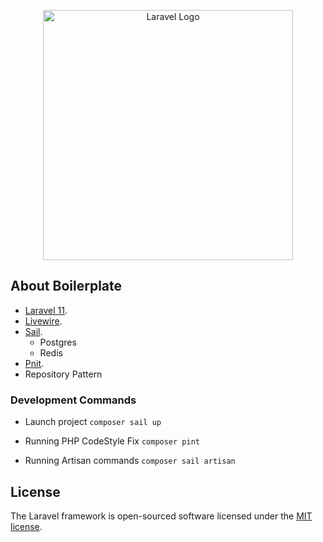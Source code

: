 <p align="center"><a href="https://laravel.com" target="_blank"><img src="https://raw.githubusercontent.com/laravel/art/master/logo-lockup/5%20SVG/2%20CMYK/1%20Full%20Color/laravel-logolockup-cmyk-red.svg" width="400" alt="Laravel Logo"></a></p>

## About Boilerplate

- [Laravel 11](https://laravel.com/).
- [Livewire](https://laravel.com/).
- [Sail](https://laravel.com/docs/11.x/sail).
  - Postgres
  - Redis
- [Pnit](https://laravel.com/docs/11.x/pint).
- Repository Pattern

### Development Commands

- Launch project
    `composer sail up`

- Running PHP CodeStyle Fix
    `composer pint`

- Running Artisan commands
    `composer sail artisan`

## License

The Laravel framework is open-sourced software licensed under the [MIT license](https://opensource.org/licenses/MIT).
